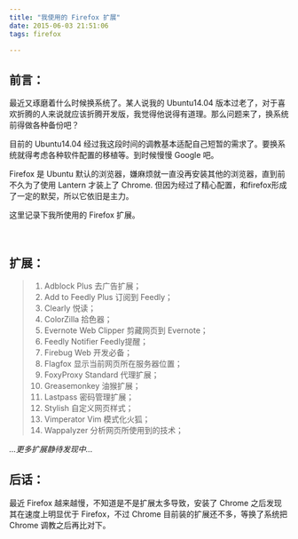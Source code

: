 ```yaml
---
title: "我使用的 Firefox 扩展"
date: 2015-06-03 21:51:06
tags: firefox

---
```


前言：
----------------------

最近又琢磨着什么时候换系统了。某人说我的 Ubuntu14.04 版本过老了，对于喜欢折腾的人来说就应该折腾开发版，我觉得他说得有道理。那么问题来了，换系统前得做各种备份吧？

目前的 Ubuntu14.04 经过我这段时间的调教基本适配自己短暂的需求了。要换系统就得考虑各种软件配置的移植等。到时候慢慢 Google 吧。

Firefox 是 Ubuntu 默认的浏览器，嫌麻烦就一直没再安装其他的浏览器，直到前不久为了使用 Lantern 才装上了 Chrome. 但因为经过了精心配置，和firefox形成了一定的默契，所以它依旧是主力。

这里记录下我所使用的 Firefox 扩展。

<!--more-->
<br/>

扩展：
----------------------

> 1. Adblock Plus   去广告扩展；
> 2. Add to Feedly Plus   订阅到 Feedly；
> 3. Clearly   悦读；
> 4. ColorZilla   拾色器；
> 5. Evernote Web Clipper   剪藏网页到 Evernote；
> 6. Feedly Notifier   Feedly提醒；
> 7. Firebug   Web 开发必备；
> 8. Flagfox   显示当前网页所在服务器位置；
> 9. FoxyProxy Standard   代理扩展；
> 10. Greasemonkey   油猴扩展；
> 11. Lastpass   密码管理扩展；
> 12. Stylish   自定义网页样式；
> 13. Vimperator   Vim 模式化火狐；
> 14. Wappalyzer   分析网页所使用到的技术；

_...更多扩展静待发现中..._
<br/>

后话：
---------------------

最近 Firefox 越来越慢，不知道是不是扩展太多导致，安装了 Chrome 之后发现其在速度上明显优于 Firefox，不过 Chrome 目前装的扩展还不多，等换了系统把 Chrome 调教之后再比对下。


